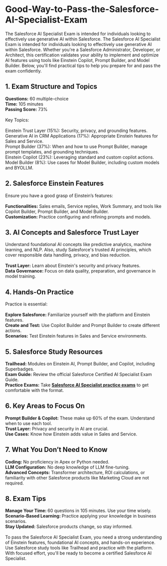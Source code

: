 # Good-Way-to-Pass-the-Salesforce-AI-Specialist-Exam
The Salesforce AI Specialist Exam is intended for individuals looking to effectively use generative AI within Salesforce.
The Salesforce AI Specialist Exam is intended for individuals looking to effectively use generative AI within Salesforce. Whether you're a Salesforce Administrator, Developer, or Architect, this certification validates your ability to implement and optimize AI features using tools like Einstein Copilot, Prompt Builder, and Model Builder. Below, you'll find practical tips to help you prepare for and pass the exam confidently.<br />
<h2>
	1. Exam Structure and Topics
</h2>
<strong>Questions:</strong> 60 multiple-choice<br />
<strong>Time:</strong> 105 minutes<br />
<strong>Passing Score:</strong> 73%<br />
<br />
Key Topics:<br />
<br />
Einstein Trust Layer (15%): Security, privacy, and grounding features.<br />
Generative AI in CRM Applications (17%): Appropriate Einstein features for Sales and Service.<br />
Prompt Builder (37%): When and how to use Prompt Builder, manage prompt templates, and grounding techniques.<br />
Einstein Copilot (23%): Leveraging standard and custom copilot actions.<br />
Model Builder (8%): Use cases for Model Builder, including custom models and BYOLLM.<br />
<h2>
	2. Salesforce Einstein Features
</h2>
Ensure you have a good grasp of Einstein’s features:<br />
<br />
<strong>Functionalities:</strong> Sales emails, Service replies, Work Summary, and tools like Copilot Builder, Prompt Builder, and Model Builder.<br />
<strong>Customization:</strong> Practice configuring and refining prompts and models.<br />
<h2>
	3. AI Concepts and Salesforce Trust Layer
</h2>
Understand foundational AI concepts like predictive analytics, machine learning, and NLP. Also, study Salesforce's trusted AI principles, which cover responsible data handling, privacy, and bias reduction.<br />
<br />
<strong>Trust Layer:</strong> Learn about Einstein's security and privacy features.<span></span><span></span><strong></strong><span></span><br />
<strong> Data Governance:</strong> Focus on data quality, preparation, and governance in model training.<br />
<h2>
	4. Hands-On Practice
</h2>
Practice is essential:<br />
<br />
<strong>Explore Salesforce:</strong> Familiarize yourself with the platform and Einstein features.<br />
<strong>Create and Test:</strong> Use Copilot Builder and Prompt Builder to create different actions.<br />
<strong>Scenarios:</strong> Test Einstein features in Sales and Service environments.<br />
<h2>
	5. Salesforce Study Resources
</h2>
<strong>Trailhead:</strong> Modules on Einstein AI, Prompt Builder, and Copilot, including Superbadges.<br />
<strong>Exam Guide:</strong> Review the official Salesforce Certified AI Specialist Exam Guide.<br />
<strong>Practice Exams:</strong> Take <strong><a href="https://www.certqueen.com/Salesforce-AI-Specialist.html" target="_blank">Salesforce AI Specialist practice exams</a></strong> to get comfortable with the format.<br />
<h2>
	6. Key Areas to Focus On
</h2>
<strong>Prompt Builder &amp; Copilot:</strong> These make up 60% of the exam. Understand when to use each tool.<br />
<strong>Trust Layer:</strong> Privacy and security in AI are crucial.<br />
<strong>Use Cases:</strong> Know how Einstein adds value in Sales and Service.<br />
<h2>
	7. What You Don’t Need to Know
</h2>
<strong>Coding:</strong> No proficiency in Apex or Python needed.<br />
<strong>LLM Configuration:</strong> No deep knowledge of LLM fine-tuning.<br />
<strong>Advanced Concepts:</strong> Transformer architecture, ROI calculations, or familiarity with other Salesforce products like Marketing Cloud are not required.<br />
<h2>
	8. Exam Tips
</h2>
<strong>Manage Your Time: </strong>60 questions in 105 minutes. Use your time wisely.<br />
<strong>Scenario-Based Learning: </strong>Practice applying your knowledge in business scenarios.<br />
<strong>Stay Updated: </strong>Salesforce products change, so stay informed.<br />
<br />
To pass the Salesforce AI Specialist Exam, you need a strong understanding of Einstein features, foundational AI concepts, and hands-on experience. Use Salesforce study tools like Trailhead and practice with the platform. With focused effort, you'll be ready to become a certified Salesforce AI Specialist.<br />
